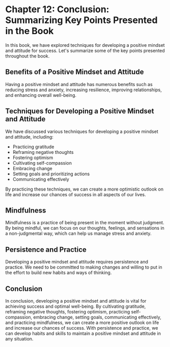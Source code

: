 Chapter 12: Conclusion: Summarizing Key Points Presented in the Book
====================================================================

In this book, we have explored techniques for developing a positive mindset and attitude for success. Let's summarize some of the key points presented throughout the book.

Benefits of a Positive Mindset and Attitude
-------------------------------------------

Having a positive mindset and attitude has numerous benefits such as reducing stress and anxiety, increasing resilience, improving relationships, and enhancing overall well-being.

Techniques for Developing a Positive Mindset and Attitude
---------------------------------------------------------

We have discussed various techniques for developing a positive mindset and attitude, including:

* Practicing gratitude
* Reframing negative thoughts
* Fostering optimism
* Cultivating self-compassion
* Embracing change
* Setting goals and prioritizing actions
* Communicating effectively

By practicing these techniques, we can create a more optimistic outlook on life and increase our chances of success in all aspects of our lives.

Mindfulness
-----------

Mindfulness is a practice of being present in the moment without judgment. By being mindful, we can focus on our thoughts, feelings, and sensations in a non-judgmental way, which can help us manage stress and anxiety.

Persistence and Practice
------------------------

Developing a positive mindset and attitude requires persistence and practice. We need to be committed to making changes and willing to put in the effort to build new habits and ways of thinking.

Conclusion
----------

In conclusion, developing a positive mindset and attitude is vital for achieving success and optimal well-being. By cultivating gratitude, reframing negative thoughts, fostering optimism, practicing self-compassion, embracing change, setting goals, communicating effectively, and practicing mindfulness, we can create a more positive outlook on life and increase our chances of success. With persistence and practice, we can develop habits and skills to maintain a positive mindset and attitude in any situation.
